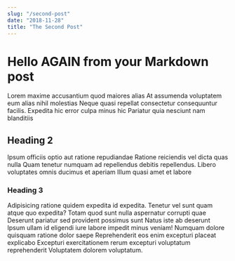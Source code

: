 ```yaml
---
slug: "/second-post"
date: "2018-11-28"
title: "The Second Post"
---
```


# Hello AGAIN from your Markdown post

  Lorem maxime accusantium quod maiores alias At assumenda voluptatem eum alias nihil molestias Neque quasi repellat consectetur consequuntur facilis. Expedita hic error culpa minus hic Pariatur quia nesciunt nam blanditiis

## Heading 2
Ipsum officiis optio aut ratione repudiandae Ratione reiciendis vel dicta quas nulla Quam tenetur numquam ad repellendus debitis repellendus. Libero voluptates omnis ducimus et aperiam Illum quasi amet et labore

### Heading 3
Adipisicing ratione quidem expedita id expedita. Tenetur vel sunt quam atque quo expedita? Totam quod sunt nulla aspernatur corrupti quae Deserunt pariatur sed provident possimus sunt Natus iste ab deserunt
Ipsum ullam id eligendi iure labore impedit minus veniam! Numquam dolore quisquam ratione dolor saepe Reprehenderit eos enim excepturi placeat explicabo Excepturi exercitationem rerum excepturi voluptatum reprehenderit Voluptatem dolorem voluptatum.


